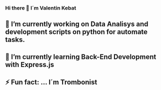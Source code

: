 ### Hi there 👋 I´m Valentin Kebat 

## 🔭 I’m currently working on Data Analisys and development scripts on python for automate tasks.
## 🌱 I’m currently learning Back-End Development with Express.js
## ⚡ Fun fact: ... I´m Trombonist
<!--
**Valenkebat/valenkebat** is a ✨ _special_ ✨ repository because its `README.md` (this file) appears on your GitHub profile.

Here are some ideas to get you started:

- 🔭 I’m currently working on Data Analisys and development scripts on python for automate tasks.
- 🌱 I’m currently learning Back-End Development whith Express.js
- 👯 I’m looking to collaborate on ...
- 🤔 I’m looking for help with ...
- 💬 Ask me about ...
- 📫 How to reach me: ...
- 😄 Pronouns: ...
- ⚡ Fun fact: ... I´m Trombonist

